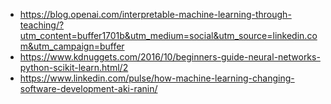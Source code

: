 * https://blog.openai.com/interpretable-machine-learning-through-teaching/?utm_content=buffer1701b&utm_medium=social&utm_source=linkedin.com&utm_campaign=buffer
* https://www.kdnuggets.com/2016/10/beginners-guide-neural-networks-python-scikit-learn.html/2
* https://www.linkedin.com/pulse/how-machine-learning-changing-software-development-aki-ranin/
